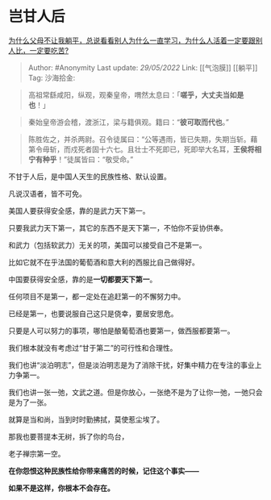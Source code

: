 # 岂甘人后
[为什么父母不让我躺平，总说看看别人为什么一直学习，为什么人活着一定要跟别人比，一定要吃苦?](https://www.zhihu.com/question/533509957/answer/2506021968)

> Author: #Anonymity
> Last update: *29/05/2022*
> Link: [[气泡膜]] [[躺平]]
> Tag:
> 沙海拾金:

> 高祖常繇咸阳，纵观，观秦皇帝，喟然太息曰：「**嗟乎，大丈夫当如是也**！」

> 秦始皇帝游会稽，渡浙江，梁与籍俱观。籍曰：“**彼可取而代也**。”

> 陈胜佐之，并杀两尉。召令徒属曰：“公等遇雨，皆已失期，失期当斩。藉第令毋斩，而戍死者固十六七。且壮士不死即已，死即举大名耳，**王侯将相宁有种乎**！”徒属皆曰：“敬受命。”

不甘于人后，是中国人天生的民族性格、默认设置。

凡说汉语者，皆不可免。

美国人要获得安全感，靠的是武力天下第一。

只要我武力天下第一，其它的东西不是天下第一，不怕你不妥协供奉。

和武力（包括软武力）无关的项，美国可以接受自己不是第一。

比如它就不在乎法国的葡萄酒和意大利的西服比自己做得好。

中国要获得安全感，靠的是**一切都要天下第一**。

任何项目不是第一，都一定处在追赶第一的不懈努力中。

已经是第一，也要说服自己这只是侥幸，要居安思危。

只要是人可以努力的事项，哪怕是酿葡萄酒也要第一，做西服都要第一。

我们根本就没有考虑过“甘于第二”的可行性和合理性。

我们也讲“淡泊明志”，但是淡泊明志是为了消除干扰，好集中精力在专注的事业上力争第一。

我们也讲一张一弛，文武之道。但是你放心，一张绝不是为了让你一弛，一弛只会是为了一张。

就算是当和尚，当到时时勤拂拭，莫使惹尘埃了。

那我也要菩提本无树，拆了你的鸟台，

老子禅宗第一空。

**在你怨恨这种民族性给你带来痛苦的时候，记住这个事实——**

**如果不是这样，你根本不会存在。**
